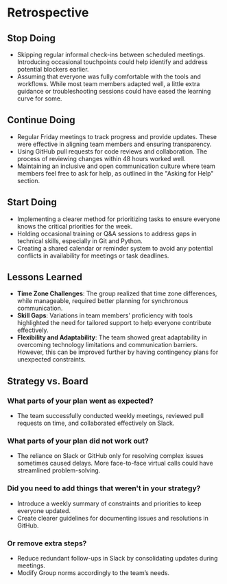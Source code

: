 <!-- This template is for inspiration, feel free to change it however you like! -->

# Retrospective

## Stop Doing

- Skipping regular informal check-ins between scheduled meetings. Introducing occasional touchpoints could help identify and address potential blockers earlier.
- Assuming that everyone was fully comfortable with the tools and workflows. While most team members adapted well, a little extra guidance or troubleshooting sessions could have eased the learning curve for some.

## Continue Doing

- Regular Friday meetings to track progress and provide updates. These were effective in aligning team members and ensuring transparency.
- Using GitHub pull requests for code reviews and collaboration. The process of reviewing changes within 48 hours worked well.
- Maintaining an inclusive and open communication culture where team members feel free to ask for help, as outlined in the "Asking for Help" section.

## Start Doing

- Implementing a clearer method for prioritizing tasks to ensure everyone knows the critical priorities for the week.
- Holding occasional training or Q&A sessions to address gaps in technical skills, especially in Git and Python.
- Creating a shared calendar or reminder system to avoid any potential conflicts in availability for meetings or task deadlines.

## Lessons Learned

- **Time Zone Challenges**: The group realized that time zone differences, while manageable, required better planning for synchronous communication.
- **Skill Gaps**: Variations in team members' proficiency with tools highlighted the need for tailored support to help everyone contribute effectively.
- **Flexibility and Adaptability**: The team showed great adaptability in overcoming technology limitations and communication barriers. However, this can be improved further by having contingency plans for unexpected constraints.

## Strategy vs. Board

### What parts of your plan went as expected?

- The team successfully conducted weekly meetings, reviewed pull requests on time, and collaborated effectively on Slack.

### What parts of your plan did not work out?

- The reliance on Slack or GitHub only for resolving complex issues sometimes caused delays. More face-to-face virtual calls could have streamlined problem-solving.

### Did you need to add things that weren't in your strategy?

- Introduce a weekly summary of constraints and priorities to keep everyone updated.
- Create clearer guidelines for documenting issues and resolutions in GitHub.

### Or remove extra steps?

- Reduce redundant follow-ups in Slack by consolidating updates during meetings.
- Modify Group norms accordingly to the team’s needs.

